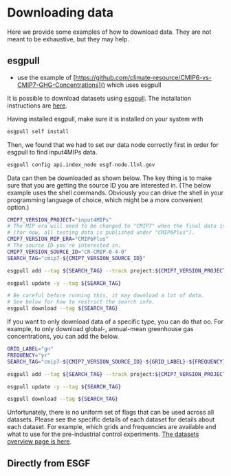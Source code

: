 # Downloading data

Here we provide some examples of how to download data.
They are not meant to be exhaustive, but they may help.

## esgpull

<!-- TODO: Zeb to write -->

- use the example of [https://github.com/climate-resource/CMIP6-vs-CMIP7-GHG-Concentrations]()
  which uses esgpull

It is possible to download datasets using [esgpull](https://esgf.github.io/esgf-download/).
The installation instructions are [here](https://esgf.github.io/esgf-download/installation/).

Having installed esgpull, make sure it is installed on your system with

```sh
esgpull self install
```

Then, we found that we had to set our data node correctly first
in order for esgpull to find input4MIPs data.

```sh
esgpull config api.index_node esgf-node.llnl.gov
```

Data can then be downloaded as shown below.
The key thing is to make sure that you are getting the source ID you are interested in.
(The below example uses the shell commands.
Obviously you can drive the shell in your programming language of choice,
which might be a more convenient option.)


```sh
CMIP7_VERSION_PROJECT="input4MIPs"
# The MIP era will need to be changed to "CMIP7" when the final data is published
# (for now, all testing data is published under "CMIP6Plus").
CMIP7_VERSION_MIP_ERA="CMIP6Plus"
# The source ID you're interested in.
CMIP7_VERSION_SOURCE_ID="CR-CMIP-0-4-0"
SEARCH_TAG="cmip7-${CMIP7_VERSION_SOURCE_ID}"

esgpull add --tag ${SEARCH_TAG} --track project:${CMIP7_VERSION_PROJECT} mip_era:${CMIP7_VERSION_MIP_ERA} source_id:${CMIP7_VERSION_SOURCE_ID}

esgpull update -y --tag ${SEARCH_TAG}

# Be careful before running this, it may download a lot of data.
# See below for how to restrict the search info.
esgpull download --tag ${SEARCH_TAG}
```

If you want to only download data of a specific type,
you can do that oo.
For example, to only download global-, annual-mean greenhouse gas concentrations,
you can add the below.

```sh
GRID_LABEL="gn"
FREQUENCY="yr"
SEARCH_TAG="cmip7-${CMIP7_VERSION_SOURCE_ID}-${GRID_LABEL}-${FREQUENCY}"

esgpull add --tag ${SEARCH_TAG} --track project:${CMIP7_VERSION_PROJECT} mip_era:${CMIP7_VERSION_MIP_ERA} source_id:${CMIP7_VERSION_SOURCE_ID} grid_label:${GRID_LABEL} frequency:${FREQUENCY}

esgpull update -y --tag ${SEARCH_TAG}

esgpull download --tag ${SEARCH_TAG}
```

Unfortunately, there is no uniform set of flags that can be used across all datasets.
Please see the specific details of each dataset for details about each dataset.
For example, which grids and frequencies are available and what to use for the pre-industrial control experiments.
[The datasets overview page is here](../dataset-overviews/index.md).

## Directly from ESGF

<!-- I have no idea what guidance is, I only use the GUI, Paul? -->
